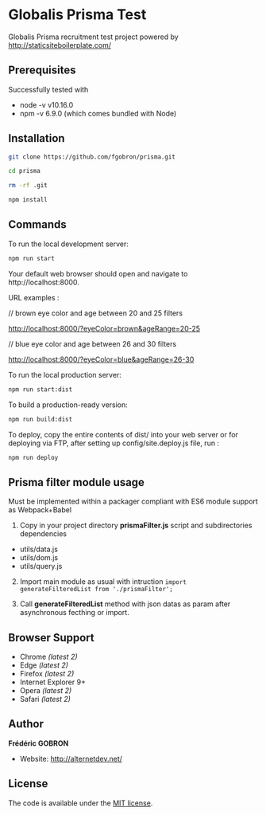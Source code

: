 # Globalis Prisma Test
Globalis Prisma recruitment test project powered by http://staticsiteboilerplate.com/

## Prerequisites
Successfully tested with

* node -v v10.16.0
* npm -v 6.9.0 (which comes bundled with Node)

## Installation

```bash
git clone https://github.com/fgobron/prisma.git
 ```

 ```bash
cd prisma
 ```

 ```bash
rm -rf .git
 ```

 ```bash
npm install
 ```

 ## Commands

 To run the local development server:
```bash
npm run start
 ```
Your default web browser should open and navigate to http://localhost:8000.

URL examples :

// brown eye color and age between 20 and 25 filters

<http://localhost:8000/?eyeColor=brown&ageRange=20-25>

// blue eye color and age between 26 and 30 filters

<http://localhost:8000/?eyeColor=blue&ageRange=26-30>



To run the local production server:
```bash
npm run start:dist
 ```

 To build a production-ready version:
 ```bash
npm run build:dist
 ```

To deploy, copy the entire contents of dist/ into your web server or for deploying via FTP,
after setting up config/site.deploy.js file, run :

 ```bash
npm run deploy
 ```

 ## Prisma filter module usage
 Must be implemented within a packager compliant with ES6 module support as Webpack+Babel

 1. Copy in your project directory **prismaFilter.js** script and subdirectories dependencies

 - utils/data.js
 - utils/dom.js
 - utils/query.js

2. Import main module as usual with intruction ``import generateFilteredList from './prismaFilter';``

3. Call **generateFilteredList** method with json datas as param after asynchronous fecthing or import.

## Browser Support

* Chrome _\(latest 2\)_
* Edge _\(latest 2\)_
* Firefox _\(latest 2\)_
* Internet Explorer 9+
* Opera _\(latest 2\)_
* Safari _\(latest 2\)_

## Author

**Frédéric GOBRON**

-   Website: <http://alternetdev.net/>

## License

The code is available under the [MIT license](LICENSE).
